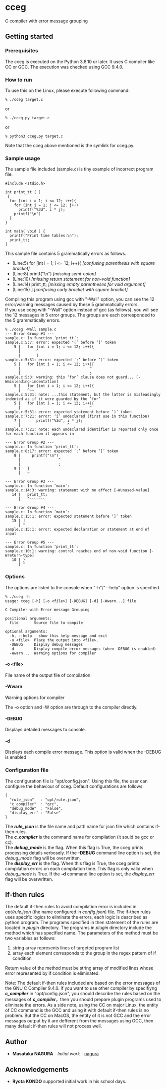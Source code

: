 # cceg
C compiler with error message grouping

## Getting started
### Prerequisites
The cceg is executed on the Python 3.8.10 or later. It uses C compiler like CC or GCC. The execution was checked using GCC 9.4.0.

### How to run
To use this on the Linux, please execute following command:

```
% ./cceg target.c
```
or

```
% ./cceg.py target.c
```
or

```
% python3 cceg.py target.c
```
Note that the cceg above mentioned is the symlink for cceg.py.

### Sample usage
The sample file included (sample.c) is tiny example of incorrect program file. 

```{r, attr.source='.numberLines'}
#include <stdio.h>

int print_tt ( )
 {
  for [int i = 1; i <= 12; i++){
    for (int j = 1; j <= 12; j++)
      printf("%3d", i * j);
    printf("\n")
  }
}

int main( void ) {
  printf("Print time tables:\n");
  print_tt;
]
```


This sample file contains 5 grammatically errors as follows.  
- (Line:5) for [int i = 1; i <= 12; i++){ *[confusing parenthesis with square bracket]*
- (Line:8) printf("\n")  *[missing semi-colon]*
- (Line:10) *[missing return statement for non-void function]*
- (Line:14)  print_tt; *[missing empty parentheses for void argument]*
- (Line:15) ] *[confusing curly bracket with square bracket]*

Compiling this program using gcc with "-Wall" option, you can see the 12 error/warning messages caused by these 5  grammatically errors.  
If you use cceg with "-Wall" option instead of gcc (as follows), you will see the 12 messages in 5 error groups. The groups are each corresponded to the 5 grammatically errors.

```
% ./cceg -Wall sample.c
--- Error Group #1 ---
sample.c: In function ‘print_tt’:
sample.c:5:7: error: expected ‘(’ before ‘[’ token
    5 |   for [int i = 1; i <= 12; i++){
      |       ^
      |       (
sample.c:5:31: error: expected ‘;’ before ‘)’ token
    5 |   for [int i = 1; i <= 12; i++){
      |                               ^
      |                               ;
sample.c:5:3: warning: this ‘for’ clause does not guard... [-Wmisleading-indentation]
    5 |   for [int i = 1; i <= 12; i++){
      |   ^~~
sample.c:5:31: note: ...this statement, but the latter is misleadingly indented as if it were guarded by the ‘for’
    5 |   for [int i = 1; i <= 12; i++){
      |                               ^
sample.c:5:31: error: expected statement before ‘)’ token
sample.c:7:21: error: ‘i’ undeclared (first use in this function)
    7 |       printf("%3d", i * j);
      |                     ^
sample.c:7:21: note: each undeclared identifier is reported only once for each function it appears in

--- Error Group #2 ---
sample.c: In function ‘print_tt’:
sample.c:8:17: error: expected ‘;’ before ‘}’ token
    8 |     printf("\n")
      |                 ^
      |                 ;
    9 |   }
      |   ~

--- Error Group #3 ---
sample.c: In function ‘main’:
sample.c:14:3: warning: statement with no effect [-Wunused-value]
   14 |   print_tt;
      |   ^~~~~~~~

--- Error Group #4 ---
sample.c: In function ‘main’:
sample.c:15:1: error: expected statement before ‘]’ token
   15 | ]
      | ^
sample.c:15:1: error: expected declaration or statement at end of input

--- Error Group #5 ---
sample.c: In function ‘print_tt’:
sample.c:10:1: warning: control reaches end of non-void function [-Wreturn-type]
   10 | }
      | ^
```


### Options
The options are listed to the console when "-h"/"--help" option is specified.

```
% ./cceg -h
usage: cceg [-h] [-o <file>] [-DEBUG] [-d] [-Wwarn...] file

C Compiler with Error message Grouping

positional arguments:
  file       Source file to compile

optional arguments:
  -h, --help   show this help message and exit
  -o <file>  Place the output into <file>.
  -DEBUG     Display debug messages
  -d         Display compile error messages (when -DEBUG is enabled)
  -Wwarn...  Warning options for compiler
```

#### -o \<file\>
File name of the output file of compilation.

#### -Wwarn
Warning options for compiler

The -o option and -W option are through to the compiler directly.

#### -DEBUG
Displays detailed messages to console.

#### -d
Displays each compile error message. This option is valid when the -DEBUG is enabled

### Configuration file
The configuration file is "opt/config.json".
Using this file, the user can configure the behaviour of cceg. Default configurations are follows:

```
{
  "rule_json"   : "opt/rule.json",
  "c_compiler"  : "gcc",
  "debug_mode"  : "False",
  "display_err" : "False"
}
```

The ***rule_json*** is the file name and path name for json file which contains if-then rules.  
The ***c_compiler*** is the command name for compilation (it sould be gcc or cc).  
The ***debug_mode*** is the flag. When this flag is True, the cceg prints processing details verbosely. If the **-DEBUG** command line option is set, the  *debug_mode* flag will be overwritten.  
The ***display_err*** is the flag. When this flag is True, the cceg prints compilation errors on each compilation time. This flag is only valid when *debug_mode* is True. If the **-d** command line option is set, the  *display_err* flag will be overwritten.  

## If-then rules
The default if-then rules to avoid compilation error is included in *opt/rule.json* (the name configured in *config.json*) file. The if-then rules uses specific logics to eliminate the errors, each logic is described as python program. The programs specified in then statement of the rules are located in *plugin* directory. The programs in *plugin* directory include the method which has specified name. The parameters of the method must be two variables as follows:

1. string array represents lines of targeted program list
2. array each element corresponds to the group in the regex pattern of if condition

Return value of the method must be string array of modified lines whose error represented by if condition is eliminated.

Note: The default if-then rules included are based on the error messages of the GNU C Compiler 9.4.0. If you want to use other compiler by specifiyng ***c_compiler*** in "opt/config.json", you should describe the rules based on the messages of  ***c_compiler***，then you should prepare plugin programs used to eliminate the errors. As a side note, using the CC on major Linux, the entity of CC command is the GCC and using it with default if-then rules is no problem. But the CC on MacOS, the entity of it is not GCC and the error messages output by it are defferent from the messages using GCC, then many default if-then rules will not process well.

## Author
* **Masataka NAGURA** - *Initial work* - [nagura](https://github.com/nagura)

## Acknowledgements
* **Ryota KONDO** supported initial work in his school days.